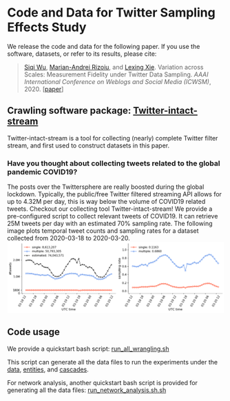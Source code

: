 # Code and Data for Twitter Sampling Effects Study

We release the code and data for the following paper.
If you use the software, datasets, or refer to its results, please cite:
> [Siqi Wu](https://avalanchesiqi.github.io/), [Marian-Andrei Rizoiu](http://www.rizoiu.eu/), and [Lexing Xie](http://users.cecs.anu.edu.au/~xlx/). Variation across Scales: Measurement Fidelity under Twitter Data Sampling. *AAAI International Conference on Weblogs and Social Media (ICWSM)*, 2020. \[[paper](https://avalanchesiqi.github.io/files/icwsm2020sampling.pdf)\]

## Crawling software package: [Twitter-intact-stream](https://github.com/avalanchesiqi/twitter-intact-stream)
Twitter-intact-stream is a tool for collecting (nearly) complete Twitter filter stream, and first used to construct datasets in this paper.

### Have you thought about collecting tweets related to the global pandemic COVID19?
The posts over the Twittersphere are really boosted during the global lockdown.
Typically, the public/free Twitter filtered streaming API allows for up to 4.32M per day, this is way below the volume of COVID19 related tweets.
Checkout our collecting tool Twitter-intact-stream!
We provide a pre-configured script to collect relevant tweets of COVID19.
It can retrieve 25M tweets per day with an estimated 70% sampling rate.
The following image plots temporal tweet counts and sampling rates for a dataset collected from 2020-03-18 to 2020-03-20.
![Temporally tweet count and sampling rates](data/tweet_volume.png)

## Code usage
We provide a quickstart bash script:
[run_all_wrangling.sh](/wrangling/run_all_wrangling.sh)

This script can generate all the data files to run the experiments under the [data](/data), [entities](/entities), and [cascades](/cascades).

For network analysis, another quickstart bash script is provided for generating all the data files:
[run_network_analysis.sh.sh](/networks/run_network_analysis.sh.sh)
